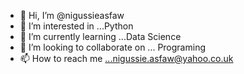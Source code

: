 - 👋 Hi, I’m @nigussieasfaw
- 👀 I’m interested in ...Python
- 🌱 I’m currently learning ...Data Science
- 💞️ I’m looking to collaborate on ... Programing
- 📫 How to reach me ...nigussie.asfaw@yahoo.co.uk

<!---
nigussieasfaw/nigussieasfaw is a ✨ special ✨ repository because its `README.md` (this file) appears on your GitHub profile.
You can click the Preview link to take a look at your changes.
--->
